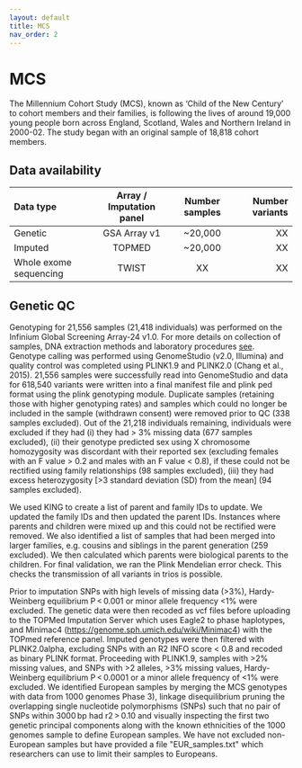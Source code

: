 ```yaml
---
layout: default
title: MCS
nav_order: 2
---
```


# **MCS**

The Millennium Cohort Study (MCS), known as ‘Child of the New Century’ to cohort members and their families, is following the lives of around 19,000 young people born across England, Scotland, Wales and Northern Ireland in 2000-02. The study began with an original sample of 18,818 cohort members. 

## Data availability 

| Data type       | Array / Imputation panel      |Number samples | Number variants  |
| :---            |    :----:   |    :----:     |     ---:   |        
| Genetic         | GSA Array v1   | ~20,000          | XX    |  
| Imputed        | TOPMED   | ~20,000          | XX    |  
| Whole exome sequencing| TWIST  | XX           | XX       |


## Genetic QC

Genotyping for 21,556 samples (21,418 individuals) was performed on the Infinium Global Screening Array-24 v1.0. For more details on collection of samples, DNA extraction methods and laboratory procedures [see](https://cls.ucl.ac.uk/wp-content/uploads/2020/08/CLS-working-paper-2020-7-Collection-of-DNA-samples-and-genetic-data-at-scale-in-the-UK-Millennium-Cohort-Study.pdf).  Genotype calling was performed using GenomeStudio (v2.0, Illumina) and quality control was completed using PLINK1.9 and PLINK2.0 (Chang et al., 2015). 21,556 samples were successfully read into GenomeStudio and data for 618,540 variants were written into a final manifest file and plink ped format using the plink genotyping module. Duplicate samples (retaining those with higher genotyping rates) and samples which could no longer be included in the sample (withdrawn consent) were removed prior to QC (338 samples excluded). Out of the 21,218 individuals remaining, individuals were excluded if they had (i) they had > 3% missing data (677 samples excluded), (ii) their genotype predicted sex using X chromosome homozygosity was discordant with their reported sex (excluding females with an F value > 0.2 and males with an F value < 0.8), if these could not be rectified using family relationships (98 samples excluded), (iii) they had excess heterozygosity [>3 standard deviation (SD) from the mean] (94 samples excluded). 

We used KING to create a list of parent and family IDs to update. We updated the family IDs and then updated the parent IDs. Instances where parents and children were mixed up and this could not be rectified were removed. We also identified a list of samples that had been merged into larger families, e.g. cousins and siblings in the parent generation (259 excluded). We then calculated which parents were biological parents to the children. For final validation, we ran the Plink Mendelian error check. This checks the transmission of all variants in trios is possible.

Prior to imputation SNPs with high levels of missing data (>3%), Hardy-Weinberg equilibrium P < 0.001 or minor allele frequency <1% were excluded. The genetic data were then recoded as vcf files before uploading to the TOPMed Imputation Server which uses Eagle2 to phase haplotypes, and Minimac4 (https://genome.sph.umich.edu/wiki/Minimac4) with the TOPmed reference panel. Imputed genotypes were then filtered with PLINK2.0alpha, excluding SNPs with an R2 INFO score < 0.8 and recoded as binary PLINK format. Proceeding with PLINK1.9, samples with >2% missing values, and SNPs with >2 alleles, >3% missing values, Hardy-Weinberg equilibrium P < 0.0001 or a minor allele frequency of <1% were excluded. We identified European samples by merging the MCS genotypes with data from 1000 genomes Phase 3), linkage disequilibrium pruning the overlapping single nucleotide polymorphisms (SNPs) such that no pair of SNPs within 3000 bp had r2 > 0.10 and visually inspecting the first two genetic principal components along with the known ethnicities of the 1000 genomes sample to define European samples. We have not excluded non-European samples but have provided a file "EUR_samples.txt" which researchers can use to limit their samples to Europeans. 


